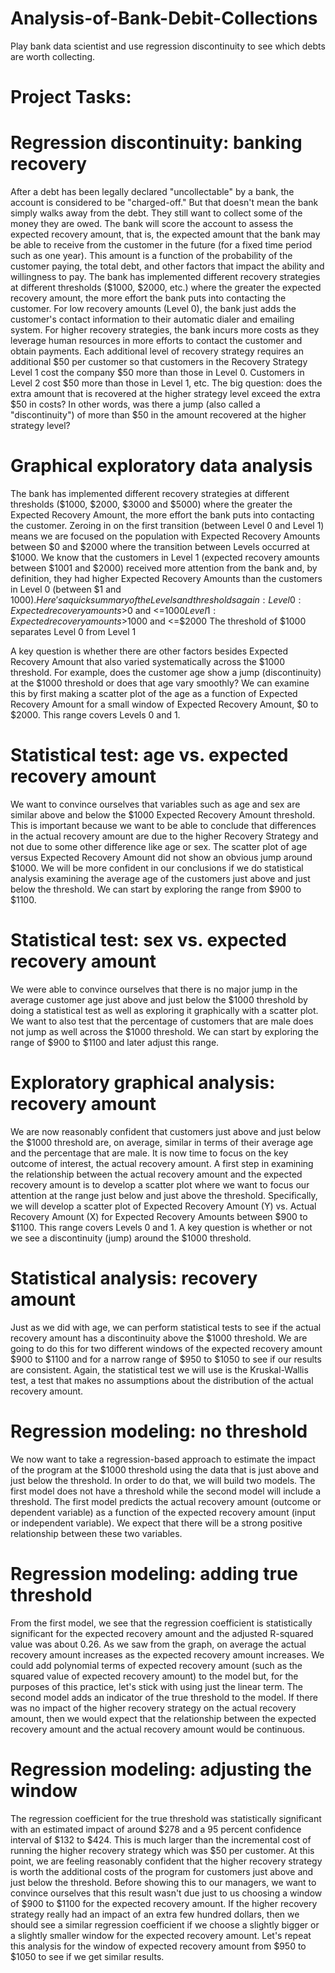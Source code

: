 # Analysis-of-Bank-Debit-Collections
Play bank data scientist and use regression discontinuity to see which debts are worth collecting.

# Project Tasks:

# Regression discontinuity: banking recovery
After a debt has been legally declared "uncollectable" by a bank, the account is considered to be "charged-off." But that doesn't mean the bank simply walks away from the debt. They still want to collect some of the money they are owed. The bank will score the account to assess the expected recovery amount, that is, the expected amount that the bank may be able to receive from the customer in the future (for a fixed time period such as one year). This amount is a function of the probability of the customer paying, the total debt, and other factors that impact the ability and willingness to pay.
The bank has implemented different recovery strategies at different thresholds ($1000, $2000, etc.) where the greater the expected recovery amount, the more effort the bank puts into contacting the customer. For low recovery amounts (Level 0), the bank just adds the customer's contact information to their automatic dialer and emailing system. For higher recovery strategies, the bank incurs more costs as they leverage human resources in more efforts to contact the customer and obtain payments. Each additional level of recovery strategy requires an additional $50 per customer so that customers in the Recovery Strategy Level 1 cost the company $50 more than those in Level 0. Customers in Level 2 cost $50 more than those in Level 1, etc.
The big question: does the extra amount that is recovered at the higher strategy level exceed the extra $50 in costs? In other words, was there a jump (also called a "discontinuity") of more than $50 in the amount recovered at the higher strategy level?

# Graphical exploratory data analysis

The bank has implemented different recovery strategies at different thresholds ($1000, $2000, $3000 and $5000) where the greater the Expected Recovery Amount, the more effort the bank puts into contacting the customer. Zeroing in on the first transition (between Level 0 and Level 1) means we are focused on the population with Expected Recovery Amounts between $0 and $2000 where the transition between Levels occurred at $1000. We know that the customers in Level 1 (expected recovery amounts between $1001 and $2000) received more attention from the bank and, by definition, they had higher Expected Recovery Amounts than the customers in Level 0 (between $1 and $1000).
Here's a quick summary of the Levels and thresholds again:
Level 0: Expected recovery amounts >$0 and <=$1000
Level 1: Expected recovery amounts >$1000 and <=$2000
The threshold of $1000 separates Level 0 from Level 1

A key question is whether there are other factors besides Expected Recovery Amount that also varied systematically across the $1000 threshold. For example, does the customer age show a jump (discontinuity) at the $1000 threshold or does that age vary smoothly? We can examine this by first making a scatter plot of the age as a function of Expected Recovery Amount for a small window of Expected Recovery Amount, $0 to $2000. This range covers Levels 0 and 1.

# Statistical test: age vs. expected recovery amount
We want to convince ourselves that variables such as age and sex are similar above and below the $1000 Expected Recovery Amount threshold. This is important because we want to be able to conclude that differences in the actual recovery amount are due to the higher Recovery Strategy and not due to some other difference like age or sex.
The scatter plot of age versus Expected Recovery Amount did not show an obvious jump around $1000. We will be more confident in our conclusions if we do statistical analysis examining the average age of the customers just above and just below the threshold. We can start by exploring the range from $900 to $1100.

# Statistical test: sex vs. expected recovery amount
We were able to convince ourselves that there is no major jump in the average customer age just above and just below the $1000 threshold by doing a statistical test as well as exploring it graphically with a scatter plot.
We want to also test that the percentage of customers that are male does not jump as well across the $1000 threshold. We can start by exploring the range of $900 to $1100 and later adjust this range.
# Exploratory graphical analysis: recovery amount
We are now reasonably confident that customers just above and just below the $1000 threshold are, on average, similar in terms of their average age and the percentage that are male.
It is now time to focus on the key outcome of interest, the actual recovery amount.
A first step in examining the relationship between the actual recovery amount and the expected recovery amount is to develop a scatter plot where we want to focus our attention at the range just below and just above the threshold. Specifically, we will develop a scatter plot of Expected Recovery Amount (Y) vs. Actual Recovery Amount (X) for Expected Recovery Amounts between $900 to $1100. This range covers Levels 0 and 1. A key question is whether or not we see a discontinuity (jump) around the $1000 threshold.
# Statistical analysis: recovery amount
Just as we did with age, we can perform statistical tests to see if the actual recovery amount has a discontinuity above the $1000 threshold. We are going to do this for two different windows of the expected recovery amount $900 to $1100 and for a narrow range of $950 to $1050 to see if our results are consistent.
Again, the statistical test we will use is the Kruskal-Wallis test, a test that makes no assumptions about the distribution of the actual recovery amount.
# Regression modeling: no threshold
We now want to take a regression-based approach to estimate the impact of the program at the $1000 threshold using the data that is just above and just below the threshold. In order to do that, we will build two models. The first model does not have a threshold while the second model will include a threshold.
The first model predicts the actual recovery amount (outcome or dependent variable) as a function of the expected recovery amount (input or independent variable). We expect that there will be a strong positive relationship between these two variables.

# Regression modeling: adding true threshold
From the first model, we see that the regression coefficient is statistically significant for the expected recovery amount and the adjusted R-squared value was about 0.26. As we saw from the graph, on average the actual recovery amount increases as the expected recovery amount increases. We could add polynomial terms of expected recovery amount (such as the squared value of expected recovery amount) to the model but, for the purposes of this practice, let's stick with using just the linear term.
The second model adds an indicator of the true threshold to the model. If there was no impact of the higher recovery strategy on the actual recovery amount, then we would expect that the relationship between the expected recovery amount and the actual recovery amount would be continuous.

# Regression modeling: adjusting the window
The regression coefficient for the true threshold was statistically significant with an estimated impact of around $278 and a 95 percent confidence interval of $132 to $424. This is much larger than the incremental cost of running the higher recovery strategy which was $50 per customer. At this point, we are feeling reasonably confident that the higher recovery strategy is worth the additional costs of the program for customers just above and just below the threshold.
Before showing this to our managers, we want to convince ourselves that this result wasn't due just to us choosing a window of $900 to $1100 for the expected recovery amount. If the higher recovery strategy really had an impact of an extra few hundred dollars, then we should see a similar regression coefficient if we choose a slightly bigger or a slightly smaller window for the expected recovery amount. Let's repeat this analysis for the window of expected recovery amount from $950 to $1050 to see if we get similar results.
